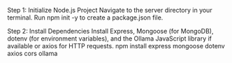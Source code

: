 Step 1: Initialize Node.js Project
Navigate to the server directory in your terminal.
Run npm init -y to create a package.json file.

Step 2: Install Dependencies
Install Express, Mongoose (for MongoDB), dotenv (for environment variables), and the Ollama JavaScript library if available or axios for HTTP requests.
npm install express mongoose dotenv axios cors ollama